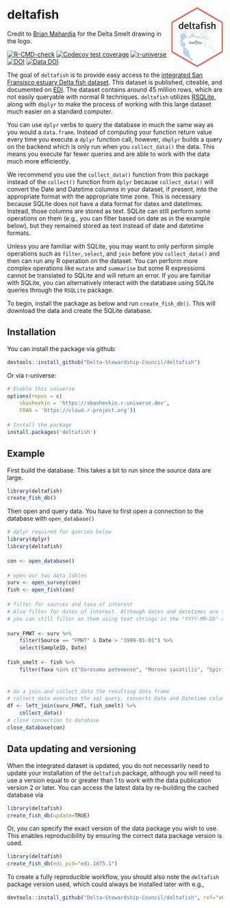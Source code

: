 
# deltafish <a href="https://delta-stewardship-council.github.io/deltafish/"><img src="man/figures/logo.png" align="right" height="139" /></a>

Credit to [Brian Mahardja](https://github.com/bmahardja) for the Delta Smelt drawing in the logo. 

<!-- badges: start -->
[![R-CMD-check](https://github.com/Delta-Stewardship-Council/deltafish/actions/workflows/R-CMD-check.yaml/badge.svg)](https://github.com/Delta-Stewardship-Council/deltafish/actions/workflows/R-CMD-check.yaml)
[![Codecov test coverage](https://codecov.io/gh/Delta-Stewardship-Council/deltafish/branch/main/graph/badge.svg)](https://app.codecov.io/gh/Delta-Stewardship-Council/deltafish?branch=main)
  [![r-universe](https://sbashevkin.r-universe.dev/badges/deltafish)](https://sbashevkin.r-universe.dev/ui#package:deltafish)
  [![DOI](https://zenodo.org/badge/DOI/10.5281/zenodo.6484439.svg)](https://doi.org/10.5281/zenodo.6484439)
  [![Data DOI](https://img.shields.io/badge/Data%20publication%20DOI-10.6073/pasta/0cdf7e5e954be1798ab9bf4f23816e83-blue.svg)](https://portal.edirepository.org/nis/mapbrowse?scope=edi&identifier=1075)
<!-- badges: end -->

The goal of `deltafish` is to provide easy access to the [integrated San Fransisco estuary Delta fish dataset](https://portal.edirepository.org/nis/mapbrowse?scope=edi&identifier=1075&revision=1). This dataset is published, citeable, and documented on [EDI](https://portal.edirepository.org/nis/mapbrowse?scope=edi&identifier=1075&revision=1). The dataset contains around 45 million rows, which are not easily queryable with normal R techniques. `deltafish` utilizes [RSQLite](https://rsqlite.r-dbi.org/articles/RSQLite.html), along with `dbplyr` to make the process of working with this large dataset much easier on a standard computer. 

You can use `dplyr` verbs to query the database in much the same way as you would a `data.frame`. Instead of computing your function return value every time you execute a `dplyr` function call, however, `dbplyr` builds a query on the backend which is only run when you `collect_data()` the data. This means you execute far fewer queries and are able to work with the data much more efficiently. 

We recommend you use the `collect_data()` function from this package instead of the `collect()` function from `dplyr` because `collect_data()` will convert the Date and Datetime columns in your dataset, if present, into the appropriate format with the appropriate time zone. This is necessary because SQLite does not have a data format for dates and datetimes. Instead, those columns are stored as text. SQLite can still perform some operations on them (e.g., you can filter based on date as in the example below), but they remained stored as text instead of date and datetime formats. 

Unless you are familiar with SQLite, you may want to only perform simple operations such as `filter`, `select`, and `join` before you `collect_data()` and then can run any R operation on the dataset. You can perform more complex operations like `mutate` and `summarise` but some R expressions cannot be translated to SQLite and will return an error. If you are familiar with SQLite, you can alternatively interact with the database using SQLite queries through the `RSQLite` package. 

To begin, install the package as below and run `create_fish_db()`. This will download the data and create the SQLite database.

## Installation

You can install the package via github:
``` r
devtools::install_github("Delta-Stewardship-Council/deltafish")
```

Or via r-universe:

``` r
# Enable this universe
options(repos = c(
    sbashevkin = 'https://sbashevkin.r-universe.dev',
    CRAN = 'https://cloud.r-project.org'))

# Install the package
install.packages('deltafish')
```

## Example

First build the database. This takes a bit to run since the source data are large.

``` r
library(deltafish)
create_fish_db()
```

Then open and query data. You have to first open a connection to the database with `open_database()`

```r
# dplyr required for queries below
library(dplyr)
library(deltafish)

con <- open_database()

# open our two data tables
surv <- open_survey(con)
fish <- open_fish(con)

# filter for sources and taxa of interest
# Also filter for dates of interest. Although dates and datetimes are stored as text in the dataset,
# you can still filter on them using text strings in the "YYYY-MM-DD" or "YYYY-MM-DD HH:MM:SS" format.

surv_FMWT <- surv %>% 
    filter(Source == "FMWT" & Date > "1999-01-01") %>% 
    select(SampleID, Date)

fish_smelt <- fish %>% 
    filter(Taxa %in% c("Dorosoma petenense", "Morone saxatilis", "Spirinchus thaleichthys"))


# do a join and collect_data the resulting data frame
# collect_data executes the sql query, converts Date and Datetime columns to the correct format and timezone, and gives you a table
df <- left_join(surv_FMWT, fish_smelt) %>% 
    collect_data() 
# close connection to database
close_database(con)

```

## Data updating and versioning

When the integrated dataset is updated, you do not necessarily need to update your installation of the `deltafish` package, although you will need to use a version equal to or greater than 1 to work with the data publication version 2 or later. You can access the latest data by re-building the cached database via 

``` r
library(deltafish)
create_fish_db(update=TRUE)
```

Or, you can specify the exact version of the data package you wish to use. This enables reproducibility by ensuring the correct data package version is used. 

``` r
library(deltafish)
create_fish_db(edi_pid="edi.1075.1")
```

To create a fully reproducible workflow, you should also note the `deltafish` package version used, which could always be installed later with e.g.,

``` r
devtools::install_github("Delta-Stewardship-Council/deltafish", ref="v0.2.0")
```
